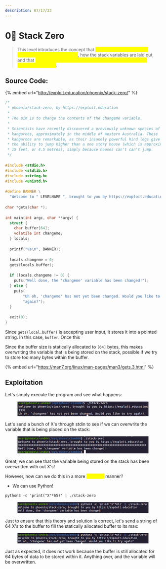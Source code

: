 ```yaml
---
description: 07/17/23
---
```


# 0⃣ Stack Zero

> This level introduces the concept that <mark style="color:yellow;">memory can be accessed outside of its allocated region</mark>, how the stack variables are laid out, and that <mark style="color:yellow;">modifying outside of the allocated memory can modify program execution</mark>.

## Source Code:

{% embed url="http://exploit.education/phoenix/stack-zero/" %}

```c
/*
 * phoenix/stack-zero, by https://exploit.education
 *
 * The aim is to change the contents of the changeme variable.
 *
 * Scientists have recently discovered a previously unknown species of
 * kangaroos, approximately in the middle of Western Australia. These
 * kangaroos are remarkable, as their insanely powerful hind legs give them
 * the ability to jump higher than a one story house (which is approximately
 * 15 feet, or 4.5 metres), simply because houses can't can't jump.
 */

#include <stdio.h>
#include <stdlib.h>
#include <string.h>
#include <unistd.h>

#define BANNER \
  "Welcome to " LEVELNAME ", brought to you by https://exploit.education"

char *gets(char *);

int main(int argc, char **argv) {
  struct {
    char buffer[64];
    volatile int changeme;
  } locals;

  printf("%s\n", BANNER);

  locals.changeme = 0;
  gets(locals.buffer);

  if (locals.changeme != 0) {
    puts("Well done, the 'changeme' variable has been changed!");
  } else {
    puts(
        "Uh oh, 'changeme' has not yet been changed. Would you like to try "
        "again?");
  }

  exit(0);
}
```

Since `gets(local.buffer)` is accepting user input, it stores it into a pointed string. In this case, `buffer`. Once this&#x20;

Since the buffer size is statically allocated to `[64]` bytes, this makes overwriting the variable that is being stored on the stack, possible if we try to store too many bytes within the buffer.

{% embed url="https://man7.org/linux/man-pages/man3/gets.3.html" %}

## Exploitation

Let's simply execute the program and see what happens:

<figure><img src="../../.gitbook/assets/image (3).png" alt=""><figcaption></figcaption></figure>

Let's send a bunch of X's through stdin to see if we can overwrite the variable that is being placed on the stack:

<figure><img src="../../.gitbook/assets/image (2).png" alt=""><figcaption></figcaption></figure>

Great, we can see that the variable being stored on the stack has been overwritten with out X's!

However, how can we do this in a more <mark style="color:yellow;">accurate</mark> manner?

* We can use Python!

```
python3 -c 'print("X"*65)' | ./stack-zero
```

<figure><img src="../../.gitbook/assets/image (1).png" alt=""><figcaption></figcaption></figure>

Just to ensure that this theory and solution is correct, let's send a string of 64 X's to the buffer to fill the statically allocated buffer to its max:

<figure><img src="../../.gitbook/assets/image (4).png" alt=""><figcaption></figcaption></figure>

Just as expected, it does not work because the buffer is still allocated for 64 bytes of data to be stored within it. Anything over, and the variable will be overwritten.
